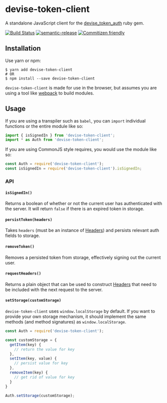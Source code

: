# devise-token-client

A standalone JavaScript client for the [devise_token_auth] ruby gem.

[![Build Status](https://travis-ci.org/we-are-vrsus/devise-token-client.svg?branch=master)](https://travis-ci.org/we-are-vrsus/devise-token-client)
[![semantic-release](https://img.shields.io/badge/%20%20%F0%9F%93%A6%F0%9F%9A%80-semantic--release-e10079.svg)](https://github.com/semantic-release/semantic-release)
[![Commitizen friendly](https://img.shields.io/badge/commitizen-friendly-brightgreen.svg)](http://commitizen.github.io/cz-cli/)

## Installation

Use yarn or npm:

    $ yarn add devise-token-client
    # OR
    $ npm install --save devise-token-client

`devise-token-client` is made for use in the browser, but assumes you are using
a tool like [webpack] to build modules.

## Usage

If you are using a transpiler such as `babel`, you can `import` individual
functions or the entire module like so:

```javascript
import { isSignedIn } from 'devise-token-client';
import * as Auth from 'devise-token-client';
```

If you are using CommonJS style requires, you would use the module like so:

```javascript
const Auth = require('devise-token-client');
const isSignedIn = require('devise-token-client').isSignedIn;
```

### API

#### `isSignedIn()`

Returns a boolean of whether or not the current user has authenticated with
the server. It will return `false` if there is an expired token in storage.

#### `persistToken(headers)`

Takes `headers` (must be an instance of [Headers]) and persists relevant auth
fields to storage.

#### `removeToken()`

Removes a persisted token from storage, effectively signing out the current user.

#### `requestHeaders()`

Returns a plain object that can be used to construct [Headers] that need to be
included with the next request to the server.

#### `setStorage(customStorage)`

`devise-token-client` uses `window.localStorage` by default.
If you want to provide your own storage mechanism, it should implement the
same methods (and method signatures) as `window.localStorage`.

```javascript
const Auth = require('devise-token-client');

const customStorage = {
  getItem(key) {
    // return the value for key
  },
  setItem(key, value) {
    // persist value for key
  },
  removeItem(key) {
    // get rid of value for key
  }
}

Auth.setStorage(customStorage);
```

[Headers]: https://developer.mozilla.org/en-US/docs/Web/API/Headers
[devise_token_auth]: https://github.com/lynndylanhurley/devise_token_auth
[webpack]: https://github.com/webpack/webpack
